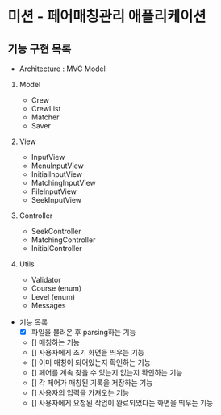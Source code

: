 # 미션 - 페어매칭관리 애플리케이션

## 기능 구현 목록

- Architecture : MVC Model

1. Model
   - Crew
   - CrewList
   - Matcher
   - Saver

2. View
   - InputView
   - MenuInputView
   - InitialInputView
   - MatchingInputView
   - FileInputView
   - SeekInputView
   
3. Controller
   - SeekController
   - MatchingController
   - InitialController

4. Utils
   - Validator
   - Course (enum)
   - Level (enum)
   - Messages

- 기능 목록
  - [x] 파일을 불러온 후 parsing하는 기능
  - [] 매칭하는 기능
  - [] 사용자에게 초기 화면을 띄우는 기능
  - [] 이미 매칭이 되어있는지 확인하는 기능
  - [] 페어를 계속 찾을 수 있는지 없는지 확인하는 기능
  - [] 각 페어가 매칭된 기록을 저장하는 기능
  - [] 사용자의 입력을 가져오는 기능
  - [] 사용자에게 요청된 작업이 완료되었다는 화면을 띄우는 기능
